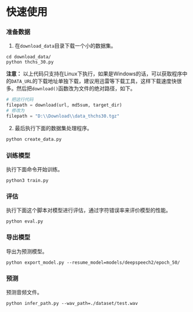 # 快速使用

### 准备数据

1. 在`download_data`目录下载一个小的数据集。
```shell script
cd download_data/
python thchs_30.py
```

**注意：** 以上代码只支持在Linux下执行，如果是Windows的话，可以获取程序中的`DATA_URL`的下载地址单独下载，建议用迅雷等下载工具，这样下载速度快很多。然后把`download()`函数改为文件的绝对路径，如下。
```python
# 把这行代码
filepath = download(url, md5sum, target_dir)
# 修改为
filepath = "D:\\Download\\data_thchs30.tgz"
```

2. 最后执行下面的数据集处理程序。
```python
python create_data.py
```

### 训练模型

执行下面命令开始训练。
```shell
python3 train.py
```


### 评估

执行下面这个脚本对模型进行评估，通过字符错误率来评价模型的性能。
```shell
python eval.py
```

### 导出模型

导出为预测模型。
```shell
python export_model.py --resume_model=models/deepspeech2/epoch_50/
```

### 预测

预测音频文件。
```shell script
python infer_path.py --wav_path=./dataset/test.wav
```
